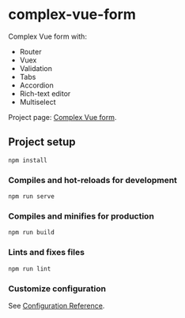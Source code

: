 # complex-vue-form
Complex Vue form with:
* Router
* Vuex
* Validation
* Tabs
* Accordion
* Rich-text editor
* Multiselect

Project page: [Complex Vue form](https://yegupov.github.io/complex-vue-form/).

## Project setup
```
npm install
```

### Compiles and hot-reloads for development
```
npm run serve
```

### Compiles and minifies for production
```
npm run build
```

### Lints and fixes files
```
npm run lint
```

### Customize configuration
See [Configuration Reference](https://cli.vuejs.org/config/).
